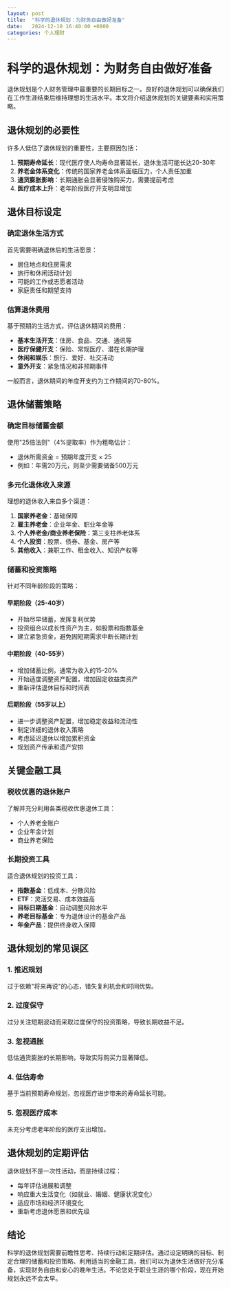 ```yaml
---
layout: post
title:  "科学的退休规划：为财务自由做好准备"
date:   2024-12-10 16:40:00 +0800
categories: 个人理财
---
```


# 科学的退休规划：为财务自由做好准备

退休规划是个人财务管理中最重要的长期目标之一。良好的退休规划可以确保我们在工作生涯结束后维持理想的生活水平。本文将介绍退休规划的关键要素和实用策略。

## 退休规划的必要性

许多人低估了退休规划的重要性，主要原因包括：

1. **预期寿命延长**：现代医疗使人均寿命显著延长，退休生活可能长达20-30年
2. **养老金体系变化**：传统的国家养老金体系面临压力，个人责任加重
3. **通货膨胀影响**：长期通胀会显著侵蚀购买力，需要提前考虑
4. **医疗成本上升**：老年阶段医疗开支明显增加

## 退休目标设定

### 确定退休生活方式

首先需要明确退休后的生活愿景：
- 居住地点和住房需求
- 旅行和休闲活动计划
- 可能的工作或志愿者活动
- 家庭责任和期望支持

### 估算退休费用

基于预期的生活方式，评估退休期间的费用：
- **基本生活开支**：住房、食品、交通、通讯等
- **医疗保健开支**：保险、常规医疗、潜在长期护理
- **休闲和娱乐**：旅行、爱好、社交活动
- **意外开支**：紧急情况和非预期事件

一般而言，退休期间的年度开支约为工作期间的70-80%。

## 退休储蓄策略

### 确定目标储蓄金额

使用"25倍法则"（4%提取率）作为粗略估计：
- 退休所需资金 = 预期年度开支 × 25
- 例如：年需20万元，则至少需要储备500万元

### 多元化退休收入来源

理想的退休收入来自多个渠道：
1. **国家养老金**：基础保障
2. **雇主养老金**：企业年金、职业年金等
3. **个人养老金/商业养老保险**：第三支柱养老体系
4. **个人投资**：股票、债券、基金、房产等
5. **其他收入**：兼职工作、租金收入、知识产权等

### 储蓄和投资策略

针对不同年龄阶段的策略：

#### 早期阶段（25-40岁）
- 开始尽早储蓄，发挥复利优势
- 投资组合以成长性资产为主，如股票和指数基金
- 建立紧急资金，避免因短期需求中断长期计划

#### 中期阶段（40-55岁）
- 增加储蓄比例，通常为收入的15-20%
- 开始适度调整资产配置，增加固定收益类资产
- 重新评估退休目标和时间表

#### 后期阶段（55岁以上）
- 进一步调整资产配置，增加稳定收益和流动性
- 制定详细的退休收入策略
- 考虑延迟退休以增加累积资金
- 规划资产传承和遗产安排

## 关键金融工具

### 税收优惠的退休账户

了解并充分利用各类税收优惠退休工具：
- 个人养老金账户
- 企业年金计划
- 商业养老保险

### 长期投资工具

适合退休规划的投资工具：
- **指数基金**：低成本、分散风险
- **ETF**：灵活交易、成本效益高
- **目标日期基金**：自动调整风险水平
- **养老目标基金**：专为退休设计的基金产品
- **年金产品**：提供终身收入保障

## 退休规划的常见误区

### 1. 推迟规划

过于依赖"将来再说"的心态，错失复利机会和时间优势。

### 2. 过度保守

过分关注短期波动而采取过度保守的投资策略，导致长期收益不足。

### 3. 忽视通胀

低估通货膨胀的长期影响，导致实际购买力显著降低。

### 4. 低估寿命

基于当前预期寿命规划，忽视医疗进步带来的寿命延长可能。

### 5. 忽视医疗成本

未充分考虑老年阶段的医疗支出增加。

## 退休规划的定期评估

退休规划不是一次性活动，而是持续过程：
- 每年评估进展和调整
- 响应重大生活变化（如就业、婚姻、健康状况变化）
- 适应市场和经济环境变化
- 重新考虑退休愿景和优先级

## 结论

科学的退休规划需要前瞻性思考、持续行动和定期评估。通过设定明确的目标、制定合理的储蓄和投资策略、利用适当的金融工具，我们可以为退休生活做好充分准备，实现财务自由和安心的晚年生活。不论您处于职业生涯的哪个阶段，现在开始规划永远不会太早。 